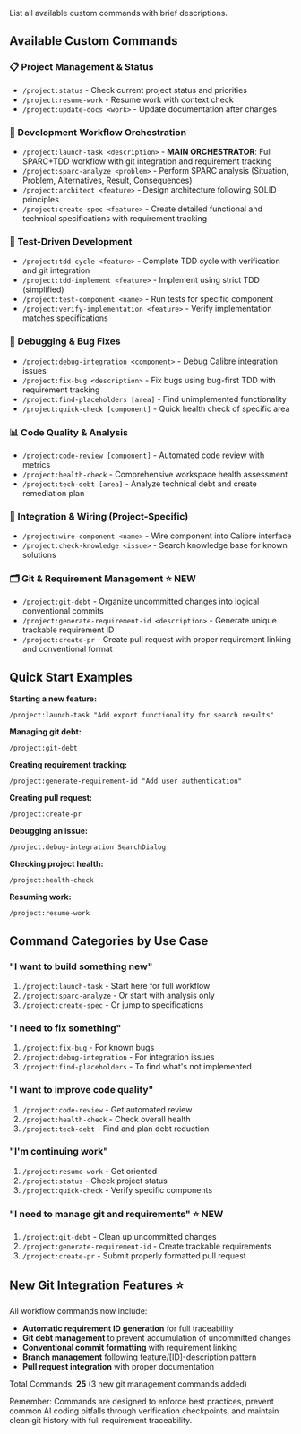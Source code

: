 List all available custom commands with brief descriptions.

## Available Custom Commands

### 📋 Project Management & Status
- `/project:status` - Check current project status and priorities
- `/project:resume-work` - Resume work with context check
- `/project:update-docs <work>` - Update documentation after changes

### 🔧 Development Workflow Orchestration
- `/project:launch-task <description>` - **MAIN ORCHESTRATOR**: Full SPARC+TDD workflow with git integration and requirement tracking
- `/project:sparc-analyze <problem>` - Perform SPARC analysis (Situation, Problem, Alternatives, Result, Consequences)
- `/project:architect <feature>` - Design architecture following SOLID principles
- `/project:create-spec <feature>` - Create detailed functional and technical specifications with requirement tracking

### 🧪 Test-Driven Development
- `/project:tdd-cycle <feature>` - Complete TDD cycle with verification and git integration
- `/project:tdd-implement <feature>` - Implement using strict TDD (simplified)
- `/project:test-component <name>` - Run tests for specific component
- `/project:verify-implementation <feature>` - Verify implementation matches specifications

### 🐛 Debugging & Bug Fixes
- `/project:debug-integration <component>` - Debug Calibre integration issues
- `/project:fix-bug <description>` - Fix bugs using bug-first TDD with requirement tracking
- `/project:find-placeholders [area]` - Find unimplemented functionality
- `/project:quick-check [component]` - Quick health check of specific area

### 📊 Code Quality & Analysis
- `/project:code-review [component]` - Automated code review with metrics
- `/project:health-check` - Comprehensive workspace health assessment
- `/project:tech-debt [area]` - Analyze technical debt and create remediation plan

### 🔌 Integration & Wiring (Project-Specific)
- `/project:wire-component <name>` - Wire component into Calibre interface
- `/project:check-knowledge <issue>` - Search knowledge base for known solutions

### 🗂️ Git & Requirement Management ⭐ NEW
- `/project:git-debt` - Organize uncommitted changes into logical conventional commits
- `/project:generate-requirement-id <description>` - Generate unique trackable requirement ID
- `/project:create-pr` - Create pull request with proper requirement linking and conventional format

## Quick Start Examples

**Starting a new feature:**
```
/project:launch-task "Add export functionality for search results"
```

**Managing git debt:**
```
/project:git-debt
```

**Creating requirement tracking:**
```
/project:generate-requirement-id "Add user authentication"
```

**Creating pull request:**
```
/project:create-pr
```

**Debugging an issue:**
```
/project:debug-integration SearchDialog
```

**Checking project health:**
```
/project:health-check
```

**Resuming work:**
```
/project:resume-work
```

## Command Categories by Use Case

### "I want to build something new"
1. `/project:launch-task` - Start here for full workflow
2. `/project:sparc-analyze` - Or start with analysis only
3. `/project:create-spec` - Or jump to specifications

### "I need to fix something"
1. `/project:fix-bug` - For known bugs
2. `/project:debug-integration` - For integration issues
3. `/project:find-placeholders` - To find what's not implemented

### "I want to improve code quality"
1. `/project:code-review` - Get automated review
2. `/project:health-check` - Check overall health
3. `/project:tech-debt` - Find and plan debt reduction

### "I'm continuing work"
1. `/project:resume-work` - Get oriented
2. `/project:status` - Check project status
3. `/project:quick-check` - Verify specific components

### "I need to manage git and requirements" ⭐ NEW
1. `/project:git-debt` - Clean up uncommitted changes
2. `/project:generate-requirement-id` - Create trackable requirements
3. `/project:create-pr` - Submit properly formatted pull request

## New Git Integration Features ⭐

All workflow commands now include:
- **Automatic requirement ID generation** for full traceability
- **Git debt management** to prevent accumulation of uncommitted changes
- **Conventional commit formatting** with requirement linking
- **Branch management** following feature/[ID]-description pattern
- **Pull request integration** with proper documentation

Total Commands: **25** (3 new git management commands added)

Remember: Commands are designed to enforce best practices, prevent common AI coding pitfalls through verification checkpoints, and maintain clean git history with full requirement traceability.